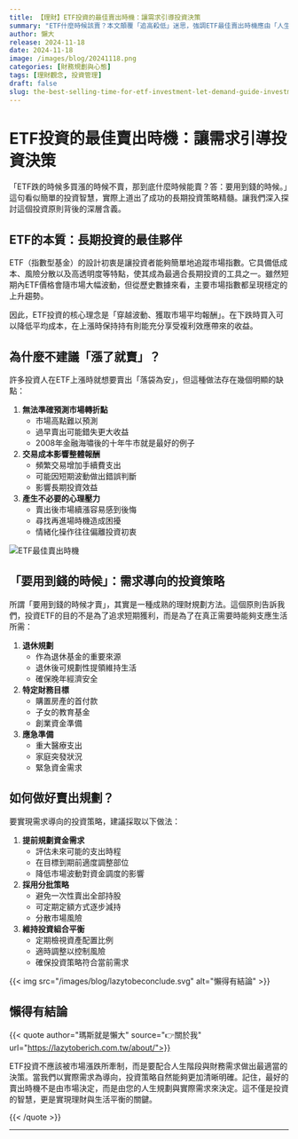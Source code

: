 ```yaml
---
title: 【理財】ETF投資的最佳賣出時機：讓需求引導投資決策
summary: "ETF什麼時候該賣？本文顛覆「追高殺低」迷思，強調ETF最佳賣出時機應由「人生需求」而非市場波動決定。深入解析長期持有、分批賣出策略，助你擺脫情緒干擾，讓投資真正服務於你的財務目標與生活規劃。"
author: 懶大
release: 2024-11-18
date: 2024-11-18
image: /images/blog/20241118.png
categories: [財務規劃與心態]
tags: [理財觀念, 投資管理]
draft: false
slug: the-best-selling-time-for-etf-investment-let-demand-guide-investment-decisions
---
```


# ETF投資的最佳賣出時機：讓需求引導投資決策

「ETF跌的時候多買漲的時候不賣，那到底什麼時候能賣？答：要用到錢的時候。」這句看似簡單的投資智慧，實際上道出了成功的長期投資策略精髓。讓我們深入探討這個投資原則背後的深層含義。

## ETF的本質：長期投資的最佳夥伴

ETF（指數型基金）的設計初衷是讓投資者能夠簡單地追蹤市場指數。它具備低成本、風險分散以及高透明度等特點，使其成為最適合長期投資的工具之一。雖然短期內ETF價格會隨市場大幅波動，但從歷史數據來看，主要市場指數都呈現穩定的上升趨勢。

因此，ETF投資的核心理念是「穿越波動、獲取市場平均報酬」。在下跌時買入可以降低平均成本，在上漲時保持持有則能充分享受複利效應帶來的收益。

## 為什麼不建議「漲了就賣」？

許多投資人在ETF上漲時就想要賣出「落袋為安」，但這種做法存在幾個明顯的缺點：

1. **無法準確預測市場轉折點**
   - 市場高點難以預測
   - 過早賣出可能錯失更大收益
   - 2008年金融海嘯後的十年牛市就是最好的例子
2. **交易成本影響整體報酬**
   - 頻繁交易增加手續費支出
   - 可能因短期波動做出錯誤判斷
   - 影響長期投資效益
3. **產生不必要的心理壓力**
   - 賣出後市場續漲容易感到後悔
   - 尋找再進場時機造成困擾
   - 情緒化操作往往偏離投資初衷

![ETF最佳賣出時機](https://images.unsplash.com/photo-1648098893250-1d03dce92467?ixlib=rb-4.0.3&q=85&fm=jpg&crop=entropy&cs=srgb)

## 「要用到錢的時候」：需求導向的投資策略

所謂「要用到錢的時候才賣」，其實是一種成熟的理財規劃方法。這個原則告訴我們，投資ETF的目的不是為了追求短期獲利，而是為了在真正需要時能夠支應生活所需：

1. **退休規劃**
   - 作為退休基金的重要來源
   - 退休後可規劃性提領維持生活
   - 確保晚年經濟安全
2. **特定財務目標**
   - 購置房產的首付款
   - 子女的教育基金
   - 創業資金準備
3. **應急準備**
   - 重大醫療支出
   - 家庭突發狀況
   - 緊急資金需求

## 如何做好賣出規劃？

要實現需求導向的投資策略，建議採取以下做法：

1. **提前規劃資金需求**
   - 評估未來可能的支出時程
   - 在目標到期前適度調整部位
   - 降低市場波動對資金調度的影響
2. **採用分批策略**
   - 避免一次性賣出全部持股
   - 可定期定額方式逐步減持
   - 分散市場風險
3. **維持投資組合平衡**
   - 定期檢視資產配置比例
   - 適時調整以控制風險
   - 確保投資策略符合當前需求

{{< img src="/images/blog/lazytobeconclude.svg" alt="懶得有結論" >}}

## 懶得有結論

{{< quote author="瑪斯就是懶大" source="👉關於我" url="https://lazytoberich.com.tw/about/">}}

ETF投資不應該被市場漲跌所牽制，而是要配合人生階段與財務需求做出最適當的決策。當我們以實際需求為導向，投資策略自然能夠更加清晰明確。記住，最好的賣出時機不是由市場決定，而是由您的人生規劃與實際需求來決定。這不僅是投資的智慧，更是實現理財與生活平衡的關鍵。

{{< /quote >}}

---
